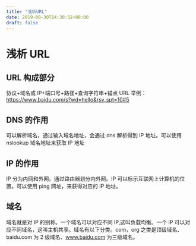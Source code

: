 ```yaml
---
title: "浅析URL"
date: 2019-08-30T14:30:52+08:00
draft: false
---
```


# 浅析 URL

## URL 构成部分

协议+域名或 IP+端口号+路径+查询字符串+锚点
URL 举例：
https://www.baidu.com/s?wd=hello&rsv_spt=10#5

## DNS 的作用

可以解析域名，通过输入域名地址，会通过 dns 解析得到 IP 地址。可以使用 nslookup 域名地址来获取 IP 地址

## IP 的作用

IP 分为内网和外网。通过路由器划分内外网。IP 可以标示互联网上计算机的位置。可以使用 ping 网址，来获得对应的 IP 地址。

## 域名

域名就是对 IP 的别称。一个域名可以对应不同 IP,这叫负载均衡。一个 IP 可以对应不同域名，这叫主机共享。域名有以下分类。com，org 之类是顶级域名、baidu.com 为 2 级域名、www.baidu.com 为三级域名。
